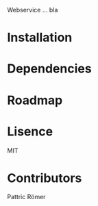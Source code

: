 Webservice ... bla

# Installation

# Dependencies

# Roadmap

# Lisence
MIT

# Contributors
Pattric Römer
